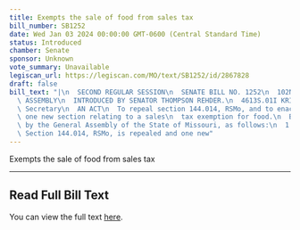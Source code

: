 ```yaml
---
title: Exempts the sale of food from sales tax
bill_number: SB1252
date: Wed Jan 03 2024 00:00:00 GMT-0600 (Central Standard Time)
status: Introduced
chamber: Senate
sponsor: Unknown
vote_summary: Unavailable
legiscan_url: https://legiscan.com/MO/text/SB1252/id/2867828
draft: false
bill_text: "|\n  SECOND REGULAR SESSION\n  SENATE BILL NO. 1252\n  102ND GENERA L\
  \ ASSEMBLY\n  INTRODUCED BY SENATOR THOMPSON REHDER.\n  4613S.01I KRISTINA MARTIN,\
  \ Secretary\n  AN ACT\n  To repeal section 144.014, RSMo, and to enact in lieu thereof\
  \ one new section relating to a sales\n  tax exemption for food.\n  Be it enacted\
  \ by the General Assembly of the State of Missouri, as follows:\n  1 Section A.\
  \ Section 144.014, RSMo, is repealed and one new"
---
```

Exempts the sale of food from sales tax

---

## Read Full Bill Text

You can view the full text [here](https://legiscan.com/MO/text/SB1252/id/2867828).
